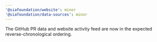 ```yaml
---
'@siafoundation/website': minor
'@siafoundation/data-sources': minor
---
```


The GitHub PR data and website activity feed are now in the expected reverse-chronological ordering.

